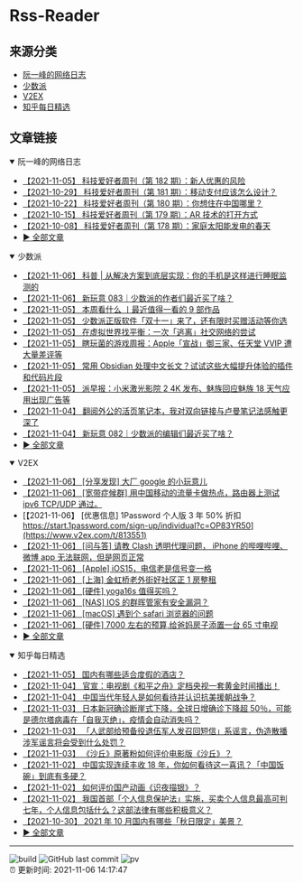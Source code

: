 # Rss-Reader

## 来源分类

* [阮一峰的网络日志](#阮一峰的网络日志)
* [少数派](#少数派)
* [V2EX](#V2EX)
* [知乎每日精选](#知乎每日精选)

## 文章链接

<details open>
    <summary id="阮一峰的网络日志">
     阮一峰的网络日志
    </summary>


* [【2021-11-05】 科技爱好者周刊（第 182 期）：新人优惠的风险](http://www.ruanyifeng.com/blog/2021/11/weekly-issue-182.html)
* [【2021-10-29】 科技爱好者周刊（第 181 期）：移动支付应该怎么设计？](http://www.ruanyifeng.com/blog/2021/10/weekly-issue-181.html)
* [【2021-10-22】 科技爱好者周刊（第 180 期）：你想住在中国哪里？](http://www.ruanyifeng.com/blog/2021/10/weekly-issue-180.html)
* [【2021-10-15】 科技爱好者周刊（第 179 期）：AR 技术的打开方式](http://www.ruanyifeng.com/blog/2021/10/weekly-issue-179.html)
* [【2021-10-08】 科技爱好者周刊（第 178 期）：家庭太阳能发电的春天](http://www.ruanyifeng.com/blog/2021/10/weekly-issue-178.html)
* [:arrow_forward: 全部文章](data/阮一峰的网络日志.md)
</details>

<details open>
    <summary id="少数派">
     少数派
    </summary>


* [【2021-11-06】 科普 | 从解决方案到底层实现：你的手机是这样进行睡眠监测的](https://sspai.com/post/67931)
* [【2021-11-06】 新玩意 083｜少数派的作者们最近买了啥？](https://sspai.com/post/69704)
* [【2021-11-05】 本周看什么 丨最近值得一看的 9 部作品](https://sspai.com/post/69699)
* [【2021-11-05】 少数派正版软件「双十一」来了，还有限时买赠活动等你选](https://sspai.com/post/69642)
* [【2021-11-05】 在虚拟世界找平衡：一次「逃离」社交网络的尝试](https://sspai.com/post/69565)
* [【2021-11-05】 瞎玩菌的游戏周报：Apple「宣战」御三家、任天堂 VVIP 遭大量差评等](https://sspai.com/post/69670)
* [【2021-11-05】 常用 Obsidian 处理中文长文？试试这些大幅提升体验的插件和代码片段](https://sspai.com/post/69628)
* [【2021-11-05】 派早报：小米激光影院 2 4K 发布、魅族回应魅族 18 天气应用出现广告等](https://sspai.com/post/69688)
* [【2021-11-04】 翻阅外公的活页笔记本，我对双向链接与卢曼笔记法感触更深了](https://sspai.com/post/69671)
* [【2021-11-04】 新玩意 082｜少数派的编辑们最近买了啥？](https://sspai.com/post/69673)
* [:arrow_forward: 全部文章](data/少数派.md)
</details>

<details open>
    <summary id="V2EX">
     V2EX
    </summary>


* [【2021-11-06】 [分享发现] 大厂 google 的小玩意儿](https://www.v2ex.com/t/813553)
* [【2021-11-06】 [宽带症候群] 用中国移动的流量卡做热点，路由器上测试 ipv6 TCP/UDP 通过。](https://www.v2ex.com/t/813552)
* [【2021-11-06】 [优惠信息] 1Password 个人版 3 年 50% 折扣 https://start.1password.com/sign-up/individual?c=OP83YR50](https://www.v2ex.com/t/813551)
* [【2021-11-06】 [问与答] 请教 Clash 透明代理问题， iPhone 的哔哩哔哩、微博 app 无法联网，但是网页正常](https://www.v2ex.com/t/813550)
* [【2021-11-06】 [Apple] iOS15，电信老是信号变一格](https://www.v2ex.com/t/813548)
* [【2021-11-06】 [上海] 金虹桥老外街好社区正 1 房整租](https://www.v2ex.com/t/813547)
* [【2021-11-06】 [硬件] yoga16s 值得买吗？](https://www.v2ex.com/t/813546)
* [【2021-11-06】 [NAS] IOS 的群晖管家有安全漏洞？](https://www.v2ex.com/t/813545)
* [【2021-11-06】 [macOS] 遇到个 safari 浏览器的问题](https://www.v2ex.com/t/813544)
* [【2021-11-06】 [硬件] 7000 左右的预算,给爸妈房子添置一台 65 寸电视](https://www.v2ex.com/t/813539)
* [:arrow_forward: 全部文章](data/V2EX.md)
</details>

<details open>
    <summary id="知乎每日精选">
     知乎每日精选
    </summary>


* [【2021-11-05】 国内有哪些适合度假的酒店？](http://www.zhihu.com/question/303023687/answer/2206724842?utm_campaign=rss&utm_medium=rss&utm_source=rss&utm_content=title)
* [【2021-11-04】 官宣：电视剧《和平之舟》定档央视一套黄金时间播出！](http://zhuanlan.zhihu.com/p/428672087?utm_campaign=rss&utm_medium=rss&utm_source=rss&utm_content=title)
* [【2021-11-04】 中国当代年轻人是如何看待并认识抗美援朝战争？](http://www.zhihu.com/question/421031649/answer/2205192080?utm_campaign=rss&utm_medium=rss&utm_source=rss&utm_content=title)
* [【2021-11-03】 日本新冠确诊断崖式下降，全球日增确诊下降超 50％，可能是德尔塔病毒在「自我灭绝」，疫情会自动消失吗？](http://www.zhihu.com/question/496005316/answer/2203014101?utm_campaign=rss&utm_medium=rss&utm_source=rss&utm_content=title)
* [【2021-11-03】 「人武部给预备役退伍军人发召回短信」系谣言，伪造散播涉军谣言将会受到什么处罚？](http://www.zhihu.com/question/496304840/answer/2203847145?utm_campaign=rss&utm_medium=rss&utm_source=rss&utm_content=title)
* [【2021-11-03】 《沙丘》原著粉如何评价电影版《沙丘》？](http://www.zhihu.com/question/493552121/answer/2192864483?utm_campaign=rss&utm_medium=rss&utm_source=rss&utm_content=title)
* [【2021-11-02】 中国实现连续丰收 18 年，你如何看待这一喜讯？「中国饭碗」到底有多硬？](http://www.zhihu.com/question/496056671/answer/2202456757?utm_campaign=rss&utm_medium=rss&utm_source=rss&utm_content=title)
* [【2021-11-02】 如何评价国产动画《识夜描银》？](http://www.zhihu.com/question/489702836/answer/2202420660?utm_campaign=rss&utm_medium=rss&utm_source=rss&utm_content=title)
* [【2021-11-02】 我国首部「个人信息保护法」实施，买卖个人信息最高可判七年，个人信息包括什么？这部法律有哪些积极意义？](http://www.zhihu.com/question/495846558/answer/2201845815?utm_campaign=rss&utm_medium=rss&utm_source=rss&utm_content=title)
* [【2021-10-30】 2021 年 10 月国内有哪些「秋日限定」美景？](http://www.zhihu.com/question/491188382/answer/2160132383?utm_campaign=rss&utm_medium=rss&utm_source=rss&utm_content=title)
* [:arrow_forward: 全部文章](data/知乎每日精选.md)
</details>


---

![build](https://github.com/LikaiLee/rss-reader/workflows/rss%20reader/badge.svg)
![GitHub last commit](https://img.shields.io/github/last-commit/likailee/rss-reader)
![pv](https://pageview.vercel.app/?github_user=likailee) <br>
:alarm_clock: 更新时间: 2021-11-06 14:17:47